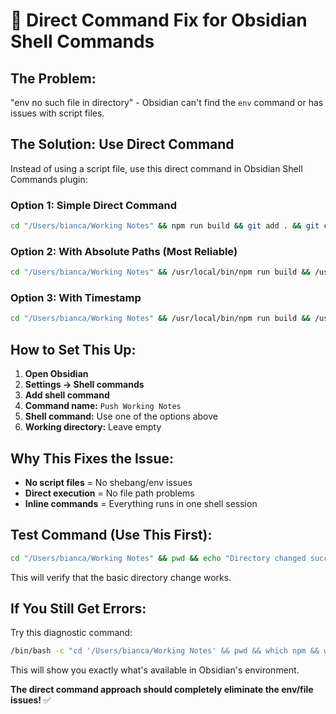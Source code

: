 # 🔧 Direct Command Fix for Obsidian Shell Commands

## **The Problem:**
"env no such file in directory" - Obsidian can't find the `env` command or has issues with script files.

## **The Solution: Use Direct Command**

Instead of using a script file, use this direct command in Obsidian Shell Commands plugin:

### **Option 1: Simple Direct Command**
```bash
cd "/Users/bianca/Working Notes" && npm run build && git add . && git commit -m "Update notes from Obsidian" && git push origin main
```

### **Option 2: With Absolute Paths (Most Reliable)**
```bash
cd "/Users/bianca/Working Notes" && /usr/local/bin/npm run build && /usr/bin/git add . && /usr/bin/git commit -m "Update notes from Obsidian" && /usr/bin/git push origin main
```

### **Option 3: With Timestamp**
```bash
cd "/Users/bianca/Working Notes" && /usr/local/bin/npm run build && /usr/bin/git add . && /usr/bin/git commit -m "Update notes from Obsidian - $(date '+%Y-%m-%d %H:%M:%S')" && /usr/bin/git push origin main
```

## **How to Set This Up:**

1. **Open Obsidian**
2. **Settings → Shell commands**
3. **Add shell command**
4. **Command name:** `Push Working Notes`
5. **Shell command:** Use one of the options above
6. **Working directory:** Leave empty

## **Why This Fixes the Issue:**

- **No script files** = No shebang/env issues
- **Direct execution** = No file path problems
- **Inline commands** = Everything runs in one shell session

## **Test Command (Use This First):**
```bash
cd "/Users/bianca/Working Notes" && pwd && echo "Directory changed successfully"
```

This will verify that the basic directory change works.

## **If You Still Get Errors:**

Try this diagnostic command:
```bash
/bin/bash -c "cd '/Users/bianca/Working Notes' && pwd && which npm && which git"
```

This will show you exactly what's available in Obsidian's environment.

**The direct command approach should completely eliminate the env/file issues!** ✅
